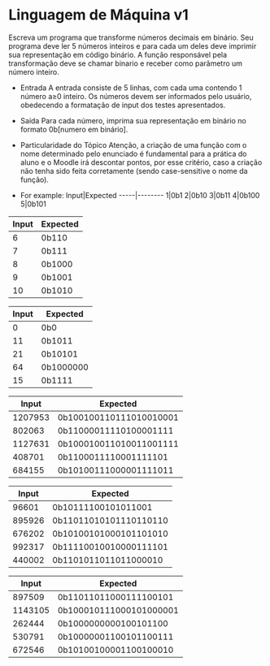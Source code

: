 # Linguagem de Máquina v1
Escreva um programa que transforme números decimais em binário. Seu programa deve ler 5 números inteiros e para cada um deles deve imprimir sua representação em código binário. A função responsável pela transformação deve se chamar binario e receber como parâmetro um número inteiro. 

* Entrada
A entrada consiste de 5 linhas, com cada uma contendo 1 número a≥0 inteiro. Os números devem ser informados pelo usuário, obedecendo a formatação de input dos testes apresentados.

* Saída
Para cada número, imprima sua representação em binário no formato 0b[numero em binário].


* Particularidade do Tópico
Atenção, a criação de uma função com o nome determinado pelo enunciado é fundamental para a prática do aluno e o Moodle irá descontar pontos, por esse critério, caso a criação não tenha sido feita corretamente (sendo case-sensitive o nome da função).

* For example:
Input|Expected
-----|--------
1|0b1
2|0b10
3|0b11
4|0b100
5|0b101 

Input|Expected
-----|--------
6|0b110
7|0b111
8|0b1000
9|0b1001
10|0b1010 

Input|Expected
-----|--------
0|0b0
11|0b1011
21|0b10101
64|0b1000000
15|0b1111 

Input|Expected
-----|--------
1207953|0b100100110111010010001
802063|0b11000011110100001111
1127631|0b100010011010011001111
408701|0b1100011110001111101
684155|0b10100111000001111011 

Input|Expected
-----|--------
96601|0b10111100101011001
895926|0b11011010101110110110
676202|0b10100101000101101010
992317|0b11110010010000111101
440002|0b1101011011011000010 

Input|Expected
-----|--------
897509|0b11011011000111100101
1143105|0b100010111000101000001
262444|0b1000000000100101100
530791|0b10000001100101100111
672546|0b10100100001100100010 
